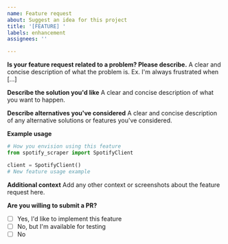 ```yaml
---
name: Feature request
about: Suggest an idea for this project
title: '[FEATURE] '
labels: enhancement
assignees: ''

---
```


**Is your feature request related to a problem? Please describe.**
A clear and concise description of what the problem is. Ex. I'm always frustrated when [...]

**Describe the solution you'd like**
A clear and concise description of what you want to happen.

**Describe alternatives you've considered**
A clear and concise description of any alternative solutions or features you've considered.

**Example usage**
```python
# How you envision using this feature
from spotify_scraper import SpotifyClient

client = SpotifyClient()
# New feature usage example
```

**Additional context**
Add any other context or screenshots about the feature request here.

**Are you willing to submit a PR?**
- [ ] Yes, I'd like to implement this feature
- [ ] No, but I'm available for testing
- [ ] No